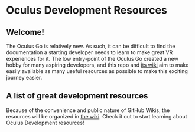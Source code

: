 # Oculus Development Resources

## Welcome!

The Oculus Go is relatively new. As such, it can be difficult to find the documentation a starting developer needs to learn to make great VR experiences for it. The low entry-point of the Oculus Go created a new hobby for many aspiring developers, and this repo and [its wiki](https://github.com/Thaurin/OculusDevResources/wiki) aim to make easily available as many useful resources as possible to make this exciting journey easier.

## A list of great development resources

Because of the convenience and public nature of GitHub Wikis, the resources will be organized in [the wiki](https://github.com/Thaurin/OculusDevResources/wiki). Check it out to start learning about Oculus Development resources!
